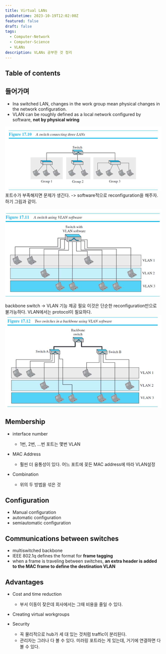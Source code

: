 ```yaml
---
title: Virtual LANs
pubDatetime: 2023-10-19T12:02:00Z
featured: false
draft: false
tags:
  - Computer-Network
  - Computer-Science
  - VLANs
description: VLANs 공부한 것 정리
---
```


## Table of contents

## 들어가며

- Ina switched LAN, changes in the work group mean physical changes in the network configuration.
- VLAN can be roughly defined as a local network configured by software, **not by physical wiring**

![](/src/assets/image/virtual-lans-1697684931390.jpeg)
포트수가 부족해지면 문제가 생긴다.
-> software적으로 reconfiguration을 해주자.
하기 그림과 같이.

![](/src/assets/image/virtual-lans-1697684816040.jpeg)

backbone switch -> VLAN 기능 제공 필요
이것은 단순한 reconfiguration만으로 불가능하다.
VLAN에서는 protocol이 필요하다.
![](/src/assets/image/virtual-lans-1697685000548.jpeg)

## Membership

- interface number
	- 1번, 2번, ...번 포트는 몇번 VLAN
- MAC Address
	- 훨씬 더 융통성이 있다. 어느 포트에 꽂든 MAC address에 따라 VLAN설정

- Combination
	- 위의 두 방법을 섞은 것

## Configuration
- Manual configuration
- automatic configuration
- semiautomatic configuration

## Communications between switches

- multiswitched backbone
- IEEE 802.1q defines the format for **frame tagging**
- when a frame is traveling between switches, **an extra header is added to the MAC frame to define the destination VLAN**

## Advantages

- Cost and time reduction
	- 부서 이동이 잦은데 회사에서는 그때 비용을 줄일 수 있다.
- Creating virtual workgroups

- Security
	- 꼭 물리적으로 hub가 세 대 있는 것처럼 traffic이 분리된다.
	- 관리자는 그러나 다 볼 수 있다. 미러링 포트라는 게 있는데, 거기에 연결하면 다 볼 수 있다.
